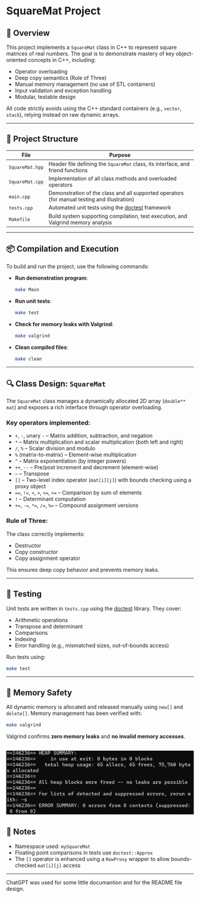 # SquareMat Project

## 📌 Overview
This project implements a `SquareMat` class in C++ to represent square matrices of real numbers. The goal is to demonstrate mastery of key object-oriented concepts in C++, including:

- Operator overloading
- Deep copy semantics (Rule of Three)
- Manual memory management (no use of STL containers)
- Input validation and exception handling
- Modular, testable design

All code strictly avoids using the C++ standard containers (e.g., `vector`, `stack`), relying instead on raw dynamic arrays.

---

## 🧱 Project Structure

| File | Purpose |
|------|---------|
| `SquareMat.hpp` | Header file defining the `SquareMat` class, its interface, and friend functions |
| `SquareMat.cpp` | Implementation of all class methods and overloaded operators |
| `main.cpp` | Demonstration of the class and all supported operators (for manual testing and illustration) |
| `tests.cpp` | Automated unit tests using the [doctest](https://github.com/doctest/doctest) framework |
| `Makefile` | Build system supporting compilation, test execution, and Valgrind memory analysis |

---

## 📦 Compilation and Execution

To build and run the project, use the following commands:

- **Run demonstration program**:
  ```bash
  make Main
  ```

- **Run unit tests**:
  ```bash
  make test
  ```

- **Check for memory leaks with Valgrind**:
  ```bash
  make valgrind
  ```

- **Clean compiled files**:
  ```bash
  make clean
  ```

---

## 🔍 Class Design: `SquareMat`

The `SquareMat` class manages a dynamically allocated 2D array (`double** mat`) and exposes a rich interface through operator overloading.

### Key operators implemented:
- `+`, `-`, unary `-` – Matrix addition, subtraction, and negation
- `*` – Matrix multiplication and scalar multiplication (both left and right)
- `/`, `%` – Scalar division and modulo
- `%` (matrix-to-matrix) – Element-wise multiplication
- `^` – Matrix exponentiation (by integer powers)
- `++`, `--` – Pre/post increment and decrement (element-wise)
- `~` – Transpose
- `[]` – Two-level index operator (`mat[i][j]`) with bounds checking using a proxy object
- `==`, `!=`, `<`, `>`, `<=`, `>=` – Comparison by sum of elements
- `!` – Determinant computation
- `+=`, `-=`, `*=`, `/=`, `%=` – Compound assignment versions

### Rule of Three:
The class correctly implements:
- Destructor
- Copy constructor
- Copy assignment operator

This ensures deep copy behavior and prevents memory leaks.

---

## 🧪 Testing

Unit tests are written in `tests.cpp` using the [doctest](https://github.com/doctest/doctest) library. They cover:

- Arithmetic operations
- Transpose and determinant
- Comparisons
- Indexing
- Error handling (e.g., mismatched sizes, out-of-bounds access)

Run tests using:

```bash
make test
```

---

## 🧠 Memory Safety

All dynamic memory is allocated and released manually using `new[]` and `delete[]`. Memory management has been verified with:

```bash
make valgrind
```

Valgrind confirms **zero memory leaks** and **no invalid memory accesses**.

![alt text](image.png)
---

## 📎 Notes

- Namespace used: `mySquareMat`
- Floating point comparisons in tests use `doctest::Approx`
- The `[]` operator is enhanced using a `RowProxy` wrapper to allow bounds-checked `mat[i][j]` access

---

ChatGPT was used for some little documantion and for the README file design.
